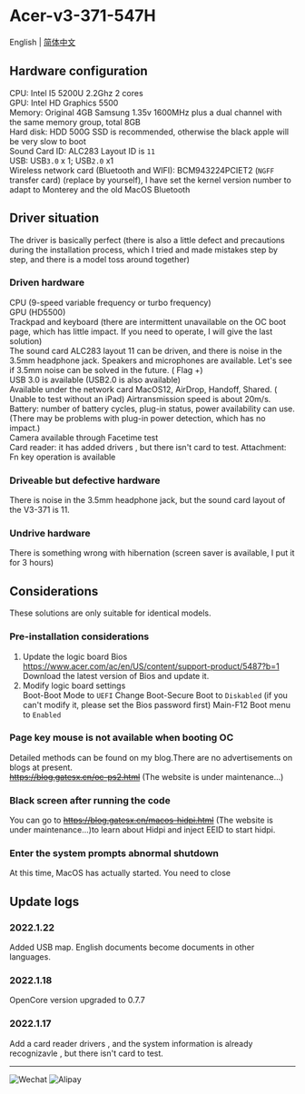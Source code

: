 # Acer-v3-371-547H
English | [简体中文](./README.md)<br>
## Hardware configuration
CPU: Intel I5 5200U 2.2Ghz 2 cores<br>
GPU: Intel HD Graphics 5500 <br>
Memory: Original 4GB Samsung 1.35v 1600MHz plus a dual channel with the same memory group, total 8GB<br>
Hard disk: HDD 500G SSD is recommended, otherwise the black apple will be very slow to boot<br>
Sound Card ID: ALC283 Layout ID is `11`<br>
USB: USB`3.0` x 1; USB`2.0` x1 <br>
Wireless network card (Bluetooth and WIFI): BCM943224PCIET2 (`NGFF` transfer card) (replace by yourself), I have set the kernel version number to adapt to Monterey and the old MacOS Bluetooth<br>
## Driver situation
The driver is basically perfect (there is also a little defect and precautions during the installation process, which I tried and made mistakes step by step, and there is a model toss around together)
### Driven hardware
CPU (9-speed variable frequency or turbo frequency)<br>
GPU (HD5500)<br>
Trackpad and keyboard (there are intermittent unavailable on the OC boot page, which has little impact. If you need to operate, I will give the last solution)<br>
The sound card ALC283 layout 11 can be driven, and there is noise in the 3.5mm headphone jack. Speakers and microphones are available. Let's see if 3.5mm noise can be solved in the future. ( Flag +)<br>
USB 3.0 is available (USB2.0 is also available)<br>
Available under the network card MacOS12, AirDrop, Handoff, Shared. ( Unable to test without an iPad) Airtransmission speed is about 20m/s.<br>
Battery: number of battery cycles, plug-in status, power availability can use.(There may be problems with plug-in power detection, which has no impact.)<br>
Camera available through Facetime test<br>
Card reader: it has added  drivers , but there isn't card to test.
Attachment: Fn key operation is available<br>
### Driveable but defective hardware
There is noise in the 3.5mm headphone jack, but the sound card layout of the V3-371 is 11.
### Undrive hardware
There is something wrong with hibernation (screen saver is available, I put it for 3 hours)
## Considerations
These solutions are only suitable for identical models.
### Pre-installation considerations
1. Update the logic board Bios<br>
https://www.acer.com/ac/en/US/content/support-product/5487?b=1 <br>
Download the latest version of Bios and update it.<br>
2. Modify logic board settings<br>
Boot-Boot Mode to `UEFI`
Change Boot-Secure Boot to `Diskabled` (if you can't modify it, please set the Bios password first)
Main-F12 Boot menu to `Enabled` 
### Page key mouse is not available when booting OC
Detailed methods can be found on my blog.There are no advertisements on blogs at present.<br>
~~https://blog.gatesx.cn/oc-ps2.html~~ (The website is under maintenance...)
### Black screen after running the code
You can go to ~~https://blog.gatesx.cn/macos-hidpi.html~~ (The website is under maintenance...)to learn about Hidpi and inject EEID to start hidpi.

### Enter the system prompts abnormal shutdown

At this time, MacOS has actually started. You need to close<br>

## Update logs
### 2022.1.22
Added USB map.
English documents become documents in other languages.
### 2022.1.18
OpenCore version upgraded to 0.7.7
### 2022.1.17
Add a card reader drivers , and the system information is already recognizavle , but there isn't card to test.

---
![Wechat](https://user-images.githubusercontent.com/84220224/149635235-3f295841-d2cf-4579-b2a7-00b5345ff77e.jpg)
![Alipay](https://user-images.githubusercontent.com/84220224/149635237-1d548a3f-12c8-4c4b-81a8-08b455b9801f.jpg)
